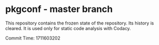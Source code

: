# pkgconf - master branch

This repository contains the frozen state of the repository.
Its history is cleared. It is used only for static code
analysis with Codacy.

Commit Time: 1711603202